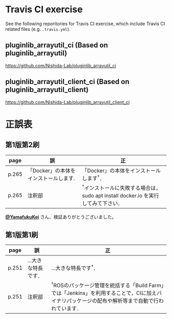 # Travis CI exercise
See the following reporitories for Travis CI exercise, which include Travis CI related files (e.g. `.travis.yml`).

## pluginlib_arrayutil_ci (Based on pluginlib_arrayutil)

https://github.com/Nishida-Lab/pluginlib_arrayutil_ci

## pluginlib_arrayutil_client_ci (Based on pluginlib_arrayutil_client)

https://github.com/Nishida-Lab/pluginlib_arrayutil_client_ci

 
# 正誤表
## 第1版第2刷
|   page  |  誤  |  正  |
| ------- | ---- | ---- |
|  p.265  | 「Docker」の本体をインストールします. | 「Docker」の本体をインストールします<sup>&dagger;</sup>．|
|  p.265  | 注釈部 | <sup>&dagger;</sup>インストールに失敗する場合は，sudo apt install docker.io を実行してみて下さい．|

[**@YamafukuKei**](https://github.com/YamafukuKei) さん、検証ありがとうございました。

## 第1版第1刷
|   page  |  誤  |  正  |
| ------- | ---- | ---- |
|  p.251   | ...大きな特長です． | ...大きな特長です<sup>&dagger;</sup>． |
|  p.251   | 注釈部 | <sup>&dagger;</sup>ROSのパッケージ管理を統括する「Build Farm」では「Jenkins」を利用することで，CIに加えバイナリパッケージの配布や解析等まで自動で行われています． |
